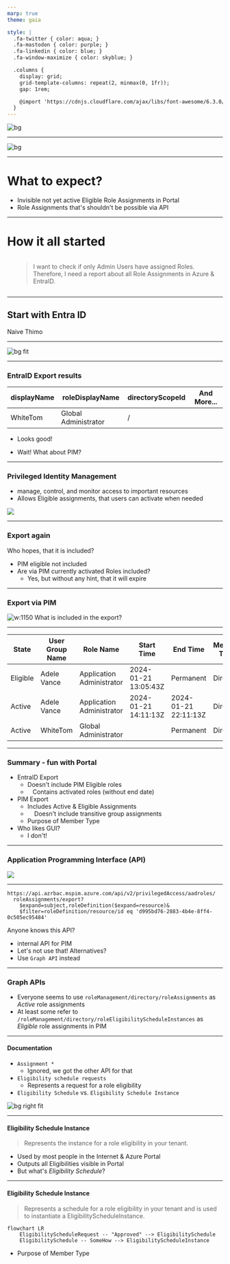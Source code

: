 ```yaml
---
marp: true
theme: gaia

style: |
  .fa-twitter { color: aqua; }
  .fa-mastodon { color: purple; }
  .fa-linkedin { color: blue; }
  .fa-window-maximize { color: skyblue; }

  .columns {
    display: grid;
    grid-template-columns: repeat(2, minmax(0, 1fr));
    gap: 1rem;

    @import 'https://cdnjs.cloudflare.com/ajax/libs/font-awesome/6.3.0/css/all.min.css'
  }
---
```


![bg](./slides/1_title.PNG)

---

![bg](./slides/2_Sponsors.PNG)

---

# What to expect?

- Invisible not yet active Eligible Role Assignments in Portal
- Role Assignments that's shouldn't be possible via API

---

# How it all started

<div class="columns">
<div>
<i class="fa-solid fa-person-circle-question fa-10x"></i>
</div>
<div>

> I want to check if only Admin Users have assigned Roles. Therefore, I need a report about all Role Assignments in Azure & EntraID.

 </div>
</div>

---

## Start with Entra ID

<!-- Should be easy enough shouldn't it? Let's start with EntraID -->
<!-- I remember, there is a Button in EntraID -->

<i class="fa-solid fa-lightbulb fa-10x"></i>

Naive Thimo

---

![bg fit](./images/Entra-Portal-Export.png)

---

### EntraID Export results

| displayName               | roleDisplayName      | directoryScopeId | And More... |
|---------------------------------|----------------------|------------------|-------------|
| WhiteTom | Global Administrator | /                |             |

- <i class="fa-solid fa-check"></i> Looks good!

* <i class="fa-solid fa-pause"></i> Wait! What about PIM?

---

### Privileged Identity Management

- manage, control, and monitor access to important resources
- Allows Eligible assignments, that users can activate when needed

![](./images/Entra-PIM-Portal.png)

---

### Export again

Who hopes, that it is included?

* <i class="fa-solid fa-xmark"></i> PIM eligible not included
* Are via PIM currently activated Roles included?
  * <i class="fa-solid fa-exclamation"></i> Yes, but without any hint, that it will expire

---

<!-- But we saw another Button, does it work? -->

### Export via PIM

![w:1150](./images/Entra-PIM-Porta-Export.png)
What is included in the export?

---

| State | User Group Name | Role Name                 | Start Time           | End Time             | Member Type | Email                           | PrincipalName                   |
|------------------|-----------------|---------------------------|----------------------|----------------------|-------------|---------------------------------|---------------------------------|
| Eligible         | Adele Vance     | Application Administrator | 2024-01-21 13:05:43Z | Permanent            | Direct      | AdeleV@4wtywh.onmicrosoft.com   | AdeleV@4wtywh.onmicrosoft.com   |
| Active           | Adele Vance   | Application Administrator     | 2024-01-21 14:11:13Z | 2024-01-21 22:11:13Z | Direct      | AdeleV@4wtywh.onmicrosoft.com   | AdeleV@4wtywh.onmicrosoft.com   |
| Active           | WhiteTom        | Global Administrator      |                      | Permanent            | Direct      | WhiteTom@4wtywh.onmicrosoft.com | WhiteTom@4wtywh.onmicrosoft.com |

---

### Summary - fun with Portal

* EntraID Export
  * <i class="fa-solid fa-xmark"></i> Doesn't include PIM Eligible roles
  * &nbsp;<i class="fa-solid fa-exclamation"></i>&nbsp; Contains activated roles (without end date)
* PIM Export
  * <i class="fa-solid fa-check"></i> Includes Active & Eligible Assignments
  * &nbsp; <i class="fa-solid fa-exclamation"></i>&nbsp; Doesn't include transitive group assignments
  * <i class="fa-regular fa-circle-question"></i> Purpose of Member Type
* Who likes GUI?
  * <i class="fa-regular fa-face-angry"></i> I don't!

---

### Application Programming Interface (API)

![](./images/Entra-PIM-API-Export.png)

---

```
https://api.azrbac.mspim.azure.com/api/v2/privilegedAccess/aadroles/
  roleAssignments/export?
    $expand=subject,roleDefinition($expand=resource)&
    $filter=roleDefinition/resource/id eq 'd995bd76-2883-4b4e-8ff4-0c505ec95484'
```

<!-- ResourceID is just the TenantID -->

Anyone knows this API?

* internal API for PIM
* Let's not use that! Alternatives?
* Use `Graph API` instead

---

### Graph APIs

- Everyone seems to use `roleManagement/directory/roleAssignments` as *Active* role assignments
- At least some refer to `/roleManagement/directory/roleEligibilityScheduleInstances` as *Eligible* role assignments in PIM

---

#### Documentation

* `Assignment *`
  * Ignored, we got the other API for that
* `Eligibility schedule requests`
  * Represents a request for a role eligibility 
*  `Eligibility Schedule` vs. `Eligibility Schedule Instance`

![bg right fit](./images/Entra-PIM-Graph-Documentation.png)

---

#### Eligibility Schedule Instance

> Represents the instance for a role eligibility in your tenant.

* Used by most people in the Internet & Azure Portal
* Outputs all Eligibilities visible in Portal
* But what's *Eligibility Schedule*?

---

#### Eligibility Schedule Instance

> Represents a schedule for a role eligibility in your tenant and is used to instantiate a EligibilityScheduleInstance.

```mermaid
flowchart LR
    EligibilityScheduleRequest -- "Approved" --> EligibilitySchedule
    EligibilitySchedule -- SomeHow --> EligibilityScheduleInstance
```

* <i class="fa-regular fa-circle-question"></i> Purpose of Member Type